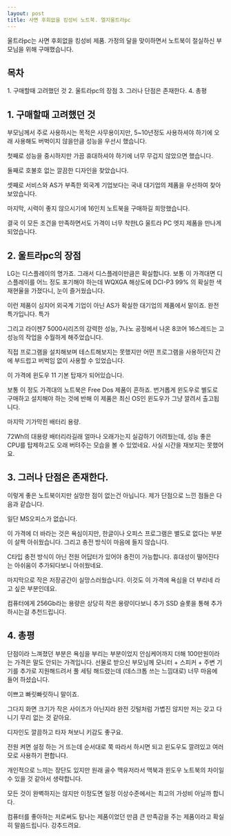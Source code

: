 ```yaml
---
layout: post
title: 사면 후회없을 킹성비 노트북. 엘지울트라pc
---
```


울트라pc는 사면 후회없을 킹성비 제품.
가정의 달을 맞이하면서 노트북이 절실하신 부모님을 위해 구매했습니다.


<h2>목차</h2>
1. 구매할때 고려했던 것
2. 울트라pc의 장점
3. 그러나 단점은 존재한다.
4. 총평


<h2>1. 구매할때 고려했던 것</h2>
부모님께서 주로 사용하시는 목적은 사무용이지만, 5~10년정도 사용하셔야 하기에 오래 사용해도 버벅이지 않을만큼 성능을 우선시 했습니다.

첫째로 성능을 중시하지만 가끔 휴대하셔야 하기에 너무 무겁지 않았으면 했습니다.

둘째로 호불호 없는 깔끔한 디자인을 찾았습니다.

셋째로 서비스와 AS가 부족한 외국계 기업보다는 국내 대기업의 제품을 우선하여 찾아보았습니다.

마지막, 시력이 좋지 않으시기에 16인치 노트북을 구매하길 희망했습니다.

결국 이 모든 조건을 만족하면서도 가격이 너무 착한LG 울트라 PC 엣지 제품을 만나게 되었습니다.


<h2>2. 울트라pc의 장점</h2>
LG는 디스플레이의 명가죠. 그래서 디스플레이만큼은 확실합니다.
보통 이 가격대면 디스플레이를 어느 정도 포기해야 하는데 WQXGA 해상도에 DCI-P3 99% 의 확실한 색 재현율을 가졌다니, 눈이 즐거웠습니다.

이런 제품이 심지어 외국계 기업이 아닌 AS가 확실한 대기업의 제품에서 말이죠. 
완전 특가입니다. 특가

그리고 라이젠7 5000시리즈의 강력한 성능, 7나노 공정에서 나온 8코어 16스레드는 고성능의 작업을 수월하게 해주었습니다.

직접 프로그램을 설치해보며 테스트해보지는 못했지만 어떤 프로그램을 사용하던지 간에 부드럽고 버벅임 없이 사용할 수 있었습니다.

이 가격에 윈도우 11 기본 탑재가 되어있습니다.

보통 이 정도 가격대의 노트북은 Free Dos 제품이 흔하죠. 번거롭게 윈도우로 별도로 구매하고 설치해야 하는 것에 반해 이 제품은 최신 OS인 윈도우가 그냥 깔려서 출고됩니다.

마지막 기가막힌 배터리 용량.

72Wh의 대용량 배터리라길래 얼마나 오래가는지 실감하기 어려웠는데, 성능 좋은 CPU를 탑제하고도 오래 버텨주는 모습을 볼 수 있었네요. 사실 시간을 재보지는 못했어요.




<h2>3. 그러나 단점은 존재한다.</h2>
이렇게 좋은 노트북이지만 실망한 점이 없는건 아닙니다.
제가 단점으로 느낀 점들은 다음과 같습니다.

일단 MS오피스가 없습니다.

이 가격에 더 바라는 것은 욕심이지만, 한글이나 오피스 프로그램은 별도로 없다는 부분이 살짝 아쉬웠습니다.
그리고 충전 방식이 마음에 들지 않습니다.

C타입 충전 방식이 아닌 전원 어답터가 있어야 충전이 가능합니다.
휴대성이 떨어진다는 아쉬움이 추가되다보니 아쉬웠네요.

마지막으로 작은 저장공간이 실망스러웠습니다.
이것도 이 가격에 욕심을 더 부리네 라고 싶은 부분인데요.

컴퓨터에게 256Gb라는 용량은 상당히 작은 용량이다보니 추가 SSD 슬롯을 통해 추가하시는걸 추천드립니다.



<h2>4. 총평</h2>
단점이라 느껴졌던 부분은 욕심을 부리는 부분이었지 안심케어까지 더해 100만원이라는 가격은 말도 안되는 가격입니다.
선물로 받으신 부모님께 모니터 + 스피커 + 주변 기기를 추가로 지원해드려서 풀 세팅 해드렸는데 (데스크톱 쓰는 느낌대로) 너무 마음에 들어 하셨습니다.

이쁘고 빠릿빠릿하니 말이죠.

그다지 화면 크기가 작은 사이즈가 아닌지라 완전 깃털처럼 가볍진 않지만 저는 갖고 다니기 무리 없는 것 같아요.

디자인도 깔끔하고 타자 쳐보니 키감도 좋구요.

전원 켜면 설정 하는 거 뜨는데 순서대로 쭉 따라서 하시면 되고 윈도우도 깔려있고 여러모로 사용하기 편합니다.


개인적으로 느끼는 장단도 있지만 원래 골수 맥유저라서 맥북과 윈도우 노트북의 차이일 수 있을 것 같아서 생략합니다.

모든 것이 완벽하지는 않지만 이정도면 일정 이상수준에서는 최고의 가성비 아닐까 합니다.

컴퓨터를 좋아하는 저로써도 탐나는 제품이었던 만큼 큰 만족감을 주는 제품이라고 확실히 말씀드립니다. 강추드려요.
